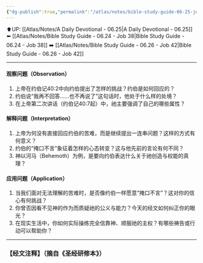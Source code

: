 ```yaml
---
{"dg-publish":true,"permalink":"/atlas/notes/bible-study-guide-06-25-job-40/"}
---
```


⬆️UP: [[Atlas/Notes/A Daily Devotional - 06.25\|A Daily Devotional - 06.25]]
⬅️ [[Atlas/Notes/Bible Study Guide - 06.24 - Job 38\|Bible Study Guide - 06.24 - Job 38]]
➡️ [[Atlas/Notes/Bible Study Guide - 06.26 - Job 42\|Bible Study Guide - 06.26 - Job 42]] 

---

#### 观察问题（Observation）
1. 上帝在约伯记40:2中向约伯提出了怎样的挑战？约伯是如何回应的？
2. 约伯说“我再不回答……也不再说了”这句话时，他处于什么样的处境？
3. 在上帝第二次讲话（约伯记40:7起）中，祂主要强调了自己的哪些属性？

#### 解释问题（Interpretation）
1. 上帝为何没有直接回应约伯的苦难，而是继续提出一连串问题？这样的方式有何意义？
2. 约伯的“掩口不言”象征着怎样的心态转变？这与他先前的言论有何不同？
3. 神以河马（Behemoth）为例，是要向约伯表达什么关于祂创造与权能的真理？

#### 应用问题（Application）
1. 当我们面对无法理解的苦难时，是否像约伯一样愿意“掩口不言”？这对你的信心有何挑战？
2. 你曾否因看不见神的作为而质疑祂的公义与能力？今天的经文如何纠正你的眼光？
3. 在现实生活中，你如何实际操练完全信靠神、顺服祂的主权？有哪些祷告或行动可以帮助你？

---
### 【经文注释】（摘自《圣经研修本》）

